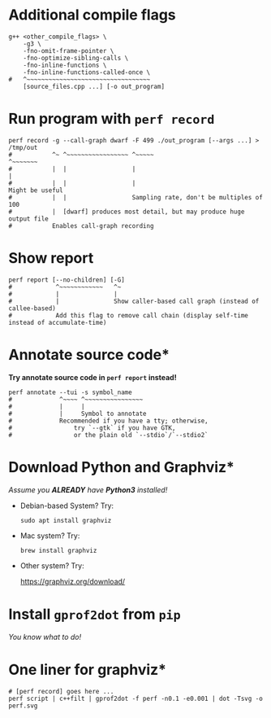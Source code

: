 # Additional compile flags

```shell
g++ <other_compile_flags> \
    -g3 \
    -fno-omit-frame-pointer \
    -fno-optimize-sibling-calls \
    -fno-inline-functions \
    -fno-inline-functions-called-once \
#   ^~~~~~~~~~~~~~~~~~~~~~~~~~~~~~~~~~~
    [source_files.cpp ...] [-o out_program]
```

# Run program with `perf record`

```shell
perf record -g --call-graph dwarf -F 499 ./out_program [--args ...] > /tmp/out
#           ^~ ^~~~~~~~~~~~~~~~~~ ^~~~~~                              ^~~~~~~~
#           |  |                  |                                   |
#           |  |                  |                                   Might be useful
#           |  |                  Sampling rate, don't be multiples of 100
#           |  [dwarf] produces most detail, but may produce huge output file
#           Enables call-graph recording
```

# Show report

```shell
perf report [--no-children] [-G]
#            ^~~~~~~~~~~~~   ^~
#            |               |
#            |               Show caller-based call graph (instead of callee-based)
#            Add this flag to remove call chain (display self-time instead of accumulate-time)
```

# Annotate source code*

__Try annotate source code in `perf report` instead!__

```shell
perf annotate --tui -s symbol_name
#             ^~~~~ ^~~~~~~~~~~~~~~~~
#             |     |
#             |     Symbol to annotate
#             Recommended if you have a tty; otherwise,
#                 try `--gtk` if you have GTK,
#                 or the plain old `--stdio`/`--stdio2`
```

# Download Python and Graphviz*

_Assume you __ALREADY__ have __Python3__ installed!_

- Debian-based System? Try:
  ```shell
  sudo apt install graphviz
  ```

- Mac system? Try:
  ```shell
  brew install graphviz
  ```

- Other system? Try:

  https://graphviz.org/download/

# Install `gprof2dot` from `pip`

_You know what to do!_

# One liner for graphviz*

```shell
# [perf record] goes here ...
perf script | c++filt | gprof2dot -f perf -n0.1 -e0.001 | dot -Tsvg -o perf.svg
```
